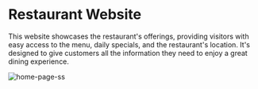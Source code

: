 # Restaurant Website
This website showcases the restaurant's offerings, providing visitors with easy access to the menu, daily specials, and the restaurant's location. It's designed to give customers all the information they need to enjoy a great dining experience.


![home-page-ss](https://github.com/user-attachments/assets/c15ff302-a1da-40b5-bb02-a1dd70511565)
